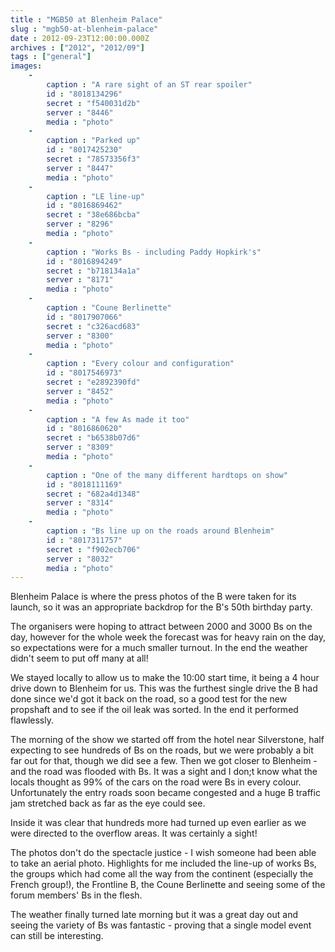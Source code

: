 ```yaml
---
title : "MGB50 at Blenheim Palace"
slug : "mgb50-at-blenheim-palace"
date : 2012-09-23T12:00:00.000Z
archives : ["2012", "2012/09"]
tags : ["general"]
images:
    -
        caption : "A rare sight of an ST rear spoiler"
        id : "8018134296"
        secret : "f540031d2b"
        server : "8446"
        media : "photo"
    -
        caption : "Parked up"
        id : "8017425230"
        secret : "78573356f3"
        server : "8447"
        media : "photo"
    -
        caption : "LE line-up"
        id : "8016869462"
        secret : "38e686bcba"
        server : "8296"
        media : "photo"
    -
        caption : "Works Bs - including Paddy Hopkirk's"
        id : "8016894249"
        secret : "b718134a1a"
        server : "8171"
        media : "photo"
    -
        caption : "Coune Berlinette"
        id : "8017907066"
        secret : "c326acd683"
        server : "8300"
        media : "photo"
    -
        caption : "Every colour and configuration"
        id : "8017546973"
        secret : "e2892390fd"
        server : "8452"
        media : "photo"
    -
        caption : "A few As made it too"
        id : "8016860620"
        secret : "b6538b07d6"
        server : "8309"
        media : "photo"
    -
        caption : "One of the many different hardtops on show"
        id : "8018111169"
        secret : "682a4d1348"
        server : "8314"
        media : "photo"
    -
        caption : "Bs line up on the roads around Blenheim"
        id : "8017311757"
        secret : "f902ecb706"
        server : "8032"
        media : "photo"
---
```


Blenheim Palace is where the press photos of the B were taken for its launch, so it was an appropriate backdrop for the B's 50th birthday party.


The organisers were hoping to attract between 2000 and 3000 Bs on the day, however for the whole week the forecast was for heavy rain on the day, so expectations were for a much smaller turnout. In the end the weather didn't seem to put off many at all!


We stayed locally to allow us to make the 10:00 start time, it being a 4 hour drive down to Blenheim for us. This was the furthest single drive the B had done since we'd got it back on the road, so a good test for the new propshaft and to see if the oil leak was sorted. In the end it performed flawlessly.


The morning of the show we started off from the hotel near Silverstone, half expecting to see hundreds of Bs on the roads, but we were probably a bit far out for that, though we did see a few. Then we got closer to Blenheim - and the road was flooded with Bs. It was a sight and I don;t know what the locals thought as 99% of the cars on the road were Bs in every colour. Unfortunately the entry roads soon became congested and a huge B traffic jam stretched back as far as the eye could see.


Inside it was clear that hundreds more had turned up even earlier as we were directed to the overflow areas. It was certainly a sight!


The photos don't do the spectacle justice - I wish someone had been able to take an aerial photo. Highlights for me included the line-up of works Bs, the groups which had come all the way from the continent (especially the French group!), the Frontline B, the Coune Berlinette and seeing some of the forum members' Bs in the flesh.


The weather finally turned late morning but it was a great day out and seeing the variety of Bs was fantastic - proving that a single model event can still be interesting.